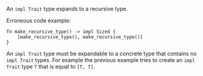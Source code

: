 An `impl Trait` type expands to a recursive type.

Erroneous code example:

```compile_fail,E0720
fn make_recursive_type() -> impl Sized {
    [make_recursive_type(), make_recursive_type()]
}
```

An `impl Trait` type must be expandable to a concrete type that contains no
`impl Trait` types. For example the previous example tries to create an
`impl Trait` type `T` that is equal to `[T, T]`.
